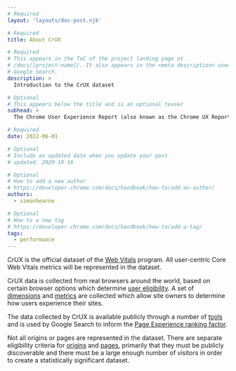 ```yaml
---
# Required
layout: 'layouts/doc-post.njk'

# Required
title: About CrUX

# Required
# This appears in the ToC of the project landing page at
# /docs/[project-name]/. It also appears in the <meta description> used in
# Google Search.
description: >
  Introduction to the CrUX dataset

# Optional
# This appears below the title and is an optional teaser
subhead: >
  The Chrome User Experience Report (also known as the Chrome UX Report, or CrUX for short) is a dataset that reflects how real-world Chrome users experience popular destinations on the web.

# Required
date: 2022-06-01

# Optional
# Include an updated date when you update your post
# updated: 2020-10-16

# Optional
# How to add a new author
# https://developer.chrome.com/docs/handbook/how-to/add-an-author/
authors:
  - simonhearne

# Optional
# How to a new tag
# https://developer.chrome.com/docs/handbook/how-to/add-a-tag/
tags:
  - performance
---
```


CrUX is the official dataset of the [Web Vitals](https://web.dev/vitals/) program. All user-centric Core Web Vitals metrics will be represented in the dataset.

CrUX data is collected from real browsers around the world, based on certain browser options which determine [user eligibility](../methodology/#user-eligibility). A set of [dimensions](../methodology/#dimensions) and [metrics](../methodology/#metrics) are collected which allow site owners to determine how users experience their sites.

The data collected by CrUX is available publicly through a number of [tools](../methodology/#tools) and is used by Google Search to inform the [Page Experience ranking factor](https://developers.google.com/search/docs/advanced/experience/page-experience).

Not all origins or pages are represented in the dataset. There are separate eligibility criteria for [origins](../methodology/#origin-eligibility) and [pages](../methodology/#page-eligibility), primarily that they must be publicly discoverable and there must be a large enough number of visitors in order to create a statistically significant dataset.
